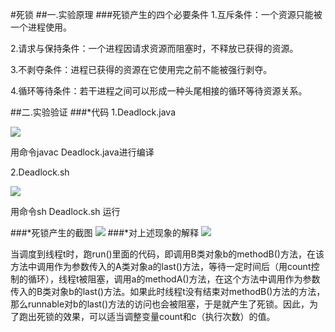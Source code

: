 #死锁
##一.实验原理
###死锁产生的四个必要条件
1.互斥条件：一个资源只能被一个进程使用。

2.请求与保持条件：一个进程因请求资源而阻塞时，不释放已获得的资源。

3.不剥夺条件：进程已获得的资源在它使用完之前不能被强行剥夺。

4.循环等待条件：若干进程之间可以形成一种头尾相接的循环等待资源关系。

##二.实验验证
###*代码
1.Deadlock.java

![](http://i.imgur.com/sxSvZdM.png)

用命令javac Deadlock.java进行编译

2.Deadlock.sh

![](http://i.imgur.com/aCUUhiA.png)

用命令sh Deadlock.sh 运行

###*死锁产生的截图
![](http://i.imgur.com/Pt210vK.png)
###*对上述现象的解释
![](http://i.imgur.com/6cdzLQY.png)

当调度到线程t时，跑run()里面的代码，即调用B类对象b的methodB()方法，在该方法中调用作为参数传入的A类对象a的last()方法，等待一定时间后（用count控制的循环），线程t被阻塞，调用a的methodA()方法，在这个方法中调用作为参数传入的B类对象b的last()方法。如果此时线程t没有结束对methodB()方法的方法，那么runnable对b的last()方法的访问也会被阻塞，于是就产生了死锁。因此，为了跑出死锁的效果，可以适当调整变量count和c（执行次数）的值。
